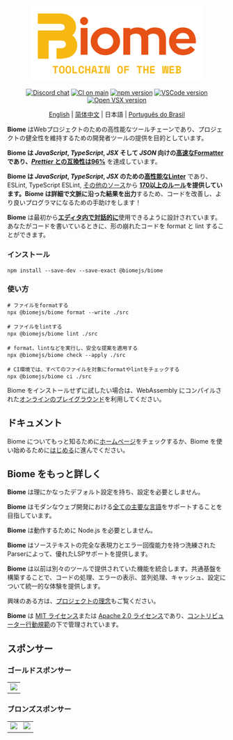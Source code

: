 <p align="center">
    <img alt="Biome - Toolchain of the web"
         src="https://raw.githubusercontent.com/biomejs/resources/main/biome-logo-slogan.svg"
         width="400">
</p>

<div align="center">

[![Discord chat][discord-badge]][discord-url]
[![CI on main][ci-badge]][ci-url]
[![npm version][npm-badge]][npm-url]
[![VSCode version][vscode-badge]][vscode-url]
[![Open VSX version][open-vsx-badge]][open-vsx-url]

[discord-badge]: https://badgen.net/discord/online-members/BypW39g6Yc?icon=discord&label=discord&color=green
[discord-url]: https://discord.gg/BypW39g6Yc
[ci-badge]: https://github.com/biomejs/biome/actions/workflows/main.yml/badge.svg
[ci-url]: https://github.com/biomejs/biome/actions/workflows/main.yml
[npm-badge]: https://badgen.net/npm/v/@biomejs/biome?icon=npm&color=green&label=%40biomejs%2Fbiome
[npm-url]: https://www.npmjs.com/package/@biomejs/biome/v/latest
[vscode-badge]: https://badgen.net/vs-marketplace/v/biomejs.biome?label=vscode&icon=visualstudio&color=green
[vscode-url]: https://marketplace.visualstudio.com/items?itemName=biomejs.biome
[open-vsx-badge]: https://badgen.net/open-vsx/version/biomejs/biome?label=open-vsx&color=green
[open-vsx-url]: https://open-vsx.org/extension/biomejs/biome

</div>

<div align="center">

[English](./packages/%40biomejs/biome/README.md) | [简体中文](./packages/%40biomejs/biome/README.zh-CN.md) | 日本語 | [Português do Brasil](./packages/%40biomejs/biome/README.pt-br.md)

</div>

**Biome** はWebプロジェクトのための高性能なツールチェーンであり、プロジェクトの健全性を維持するための開発者ツールの提供を目的としています。

**Biome は _JavaScript_, _TypeScript_, _JSX_ そして _JSON_ 向けの[高速なFormatter](./benchmark#formatting)**であり、**[_Prettier_ との互換性は96%](https://console.algora.io/challenges/prettier)** を達成しています。

**Biome は _JavaScript_, _TypeScript_, _JSX_ のための[高性能なLinter](https://github.com/biomejs/biome/tree/main/benchmark#linting)** であり、ESLint, TypeScript ESLint, [その他のソース](https://github.com/biomejs/biome/discussions/3)から **[170以上のルール](https://biomejs.dev/linter/rules/)**を提供しています。Biome は**詳細で文脈に沿った結果を出力**するため、コードを改善し、より良いプログラマになるための手助けをします！

**Biome** は最初から[**エディタ内で対話的に**](https://biomejs.dev/ja/guides/integrate-in-editor/)使用できるように設計されています。
あなたがコードを書いているときに、形の崩れたコードを format と lint することができます。

### インストール

```shell
npm install --save-dev --save-exact @biomejs/biome
```

### 使い方

```shell
# ファイルをformatする
npx @biomejs/biome format --write ./src

# ファイルをlintする
npx @biomejs/biome lint ./src

# format、lintなどを実行し、安全な提案を適用する
npx @biomejs/biome check --apply ./src

# CI環境では、すべてのファイルを対象にformatやlintをチェックする
npx @biomejs/biome ci ./src
```

Biome をインストールせずに試したい場合は、WebAssembly にコンパイルされた[オンラインのプレイグラウンド](https://biomejs.dev/playground/)を利用してください。

## ドキュメント

Biome についてもっと知るために[ホームページ][biomejs]をチェックするか、Biome を使い始めるために[はじめる][getting-started]に進んでください。

## Biome をもっと詳しく

**Biome** は理にかなったデフォルト設定を持ち、設定を必要としません。

**Biome** はモダンなウェブ開発における[全ての主要な言語][language-support]をサポートすることを目指しています。

**Biome** は動作するために Node.js を必要としません。

**Biome** はソーステキストの完全な表現力とエラー回復能力を持つ洗練されたParserによって、優れたLSPサポートを提供します。

**Biome** は以前は別々のツールで提供されていた機能を統合します。共通基盤を構築することで、コードの処理、エラーの表示、並列処理、キャッシュ、設定について統一的な体験を提供します。

興味のある方は、[プロジェクトの理念][biome-philosophy]もご覧ください。

**Biome** は [MIT ライセンス](https://github.com/biomejs/biome/tree/main/LICENSE-MIT)または [Apache 2.0 ライセンス](https://github.com/biomejs/biome/tree/main/LICENSE-APACHE)であり、[コントリビューター行動規範](https://github.com/biomejs/biome/tree/main/CODE_OF_CONDUCT.md)の下で管理されています。

## スポンサー

### ゴールドスポンサー

<table>
  <tbody>
    <tr>
      <td align="center" valign="middle">
        <a href="https://shiguredo.jp/" target="_blank"><img src="https://shiguredo.jp/official_shiguredo_logo.svg" height="120"></a>
      </td>
    </tr>
  </tbody>
</table>

### ブロンズスポンサー

<table>
  <tbody>
    <tr>
      <td align="center" valign="middle">
        <a href="https://www.kanamekey.com" target="_blank"><img src="https://images.opencollective.com/kaname/d15fd98/logo/256.png?height=80" width="80"></a>
      </td>
      <td align="center" valign="middle">
        <a href="https://nanabit.dev/" target="_blank"><img src="https://images.opencollective.com/nanabit/d15fd98/logo/256.png?height=80" width="80"></a>
      </td>
    </tr>
  </tbody>
</table>

[biomejs]: https://biomejs.dev/ja/
[biome-philosophy]: https://biomejs.dev/ja/internals/philosophy/
[language-support]: https://biomejs.dev/ja/internals/language-support/
[getting-started]: https://biomejs.dev/ja/guides/getting-started/
